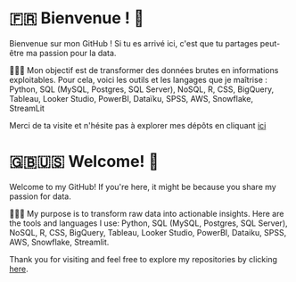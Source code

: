 
# 🇫🇷 Bienvenue ! 🤗

Bienvenue sur mon GitHub ! Si tu es arrivé ici, c'est que tu partages peut-être ma passion pour la data.

👩🏻‍💻 Mon objectif est de transformer des données brutes en informations exploitables. Pour cela, voici les outils et les langages que je maîtrise :
Python, SQL (MySQL, Postgres, SQL Server), NoSQL, R, CSS, BigQuery, Tableau, Looker Studio, PowerBI, Dataïku, SPSS, AWS, Snowflake, StreamLit

Merci de ta visite et n'hésite pas à explorer mes dépôts en cliquant [ici](https://github.com/sarahbdji/portfolio.git)


# 🇬🇧🇺🇸 Welcome! 🤗

Welcome to my GitHub! If you're here, it might be because you share my passion for data. 

👩🏻‍💻 My purpose is to transform raw data into actionable insights. Here are the tools and languages I use: Python, SQL (MySQL, Postgres, SQL Server), NoSQL, R, CSS, BigQuery, Tableau, Looker Studio, PowerBI, Dataiku, SPSS, AWS, Snowflake, Streamlit.

Thank you for visiting and feel free to explore my repositories by clicking [here](https://github.com/sarahbdji/portfolio.git).
